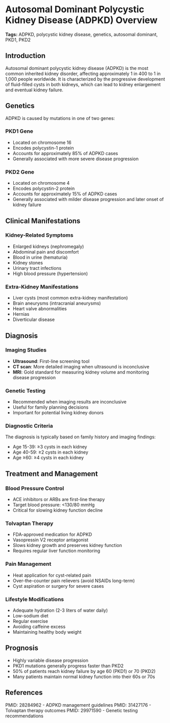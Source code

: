 # Autosomal Dominant Polycystic Kidney Disease (ADPKD) Overview

**Tags:** ADPKD, polycystic kidney disease, genetics, autosomal dominant, PKD1, PKD2

## Introduction

Autosomal dominant polycystic kidney disease (ADPKD) is the most common inherited kidney disorder, affecting approximately 1 in 400 to 1 in 1,000 people worldwide. It is characterized by the progressive development of fluid-filled cysts in both kidneys, which can lead to kidney enlargement and eventual kidney failure.

## Genetics

ADPKD is caused by mutations in one of two genes:

### PKD1 Gene
- Located on chromosome 16
- Encodes polycystin-1 protein
- Accounts for approximately 85% of ADPKD cases
- Generally associated with more severe disease progression

### PKD2 Gene  
- Located on chromosome 4
- Encodes polycystin-2 protein
- Accounts for approximately 15% of ADPKD cases
- Generally associated with milder disease progression and later onset of kidney failure

## Clinical Manifestations

### Kidney-Related Symptoms
- Enlarged kidneys (nephromegaly)
- Abdominal pain and discomfort
- Blood in urine (hematuria)
- Kidney stones
- Urinary tract infections
- High blood pressure (hypertension)

### Extra-Kidney Manifestations
- Liver cysts (most common extra-kidney manifestation)
- Brain aneurysms (intracranial aneurysms)
- Heart valve abnormalities
- Hernias
- Diverticular disease

## Diagnosis

### Imaging Studies
- **Ultrasound**: First-line screening tool
- **CT scan**: More detailed imaging when ultrasound is inconclusive
- **MRI**: Gold standard for measuring kidney volume and monitoring disease progression

### Genetic Testing
- Recommended when imaging results are inconclusive
- Useful for family planning decisions
- Important for potential living kidney donors

### Diagnostic Criteria
The diagnosis is typically based on family history and imaging findings:
- Age 15-39: ≥3 cysts in each kidney
- Age 40-59: ≥2 cysts in each kidney  
- Age ≥60: ≥4 cysts in each kidney

## Treatment and Management

### Blood Pressure Control
- ACE inhibitors or ARBs are first-line therapy
- Target blood pressure: <130/80 mmHg
- Critical for slowing kidney function decline

### Tolvaptan Therapy
- FDA-approved medication for ADPKD
- Vasopressin V2 receptor antagonist
- Slows kidney growth and preserves kidney function
- Requires regular liver function monitoring

### Pain Management
- Heat application for cyst-related pain
- Over-the-counter pain relievers (avoid NSAIDs long-term)
- Cyst aspiration or surgery for severe cases

### Lifestyle Modifications
- Adequate hydration (2-3 liters of water daily)
- Low-sodium diet
- Regular exercise
- Avoiding caffeine excess
- Maintaining healthy body weight

## Prognosis

- Highly variable disease progression
- PKD1 mutations generally progress faster than PKD2
- 50% of patients reach kidney failure by age 60 (PKD1) or 70 (PKD2)
- Many patients maintain normal kidney function into their 60s or 70s

## References

PMID: 28284962 - ADPKD management guidelines
PMID: 31427176 - Tolvaptan therapy outcomes
PMID: 29971590 - Genetic testing recommendations 